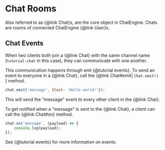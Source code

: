 # Chat Rooms

Also referred to as {@link Chat}s, are the core object in ChatEngine. Chats are rooms of connected
ChatEngine {@link User}s.

## Chat Events

When two clients both join a {@link Chat} with the same channel name
(```tutorial-chat``` in this case), they can communicate with one
another.

This communication happens through emt {@tutorial events}. To send an event to everyone
in a {@link Chat}, call the {@link Chat#emit| ```Chat.emit()``` } method.

```js
chat.emit('message', {text: 'Hello world!'});
```

This will send the "message" event to every other client in the {@link Chat}.

To get notified when a "message" is sent to the {@link Chat}, a client can call
the {@link Chat#on} method.

```js
chat.on('message', (payload) => {
    console.log(payload);
});
```

See {@tutorial events} for more information on events.
